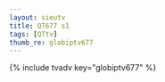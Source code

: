 ```yaml
--- 
layout: sieutv
title: QT677 s1
tags: [QTtv]
thumb_re: globiptv677
---
```

{% include tvadv key="globiptv677" %} 
